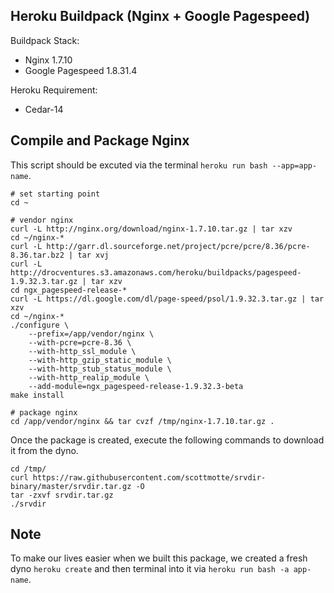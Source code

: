 Heroku Buildpack (Nginx + Google Pagespeed)
----------------------------------
Buildpack Stack:
* Nginx 1.7.10
* Google Pagespeed 1.8.31.4

Heroku Requirement:
* Cedar-14

Compile and Package Nginx
----------------------------------
This script should be excuted via the terminal ```heroku run bash --app=app-name```.
```
# set starting point
cd ~

# vendor nginx
curl -L http://nginx.org/download/nginx-1.7.10.tar.gz | tar xzv
cd ~/nginx-*
curl -L http://garr.dl.sourceforge.net/project/pcre/pcre/8.36/pcre-8.36.tar.bz2 | tar xvj
curl -L http://drocventures.s3.amazonaws.com/heroku/buildpacks/pagespeed-1.9.32.3.tar.gz | tar xzv
cd ngx_pagespeed-release-*
curl -L https://dl.google.com/dl/page-speed/psol/1.9.32.3.tar.gz | tar xzv
cd ~/nginx-*
./configure \
    --prefix=/app/vendor/nginx \
    --with-pcre=pcre-8.36 \
    --with-http_ssl_module \
    --with-http_gzip_static_module \
    --with-http_stub_status_module \
    --with-http_realip_module \
    --add-module=ngx_pagespeed-release-1.9.32.3-beta
make install

# package nginx
cd /app/vendor/nginx && tar cvzf /tmp/nginx-1.7.10.tar.gz .
```
Once the package is created, execute the following commands to download it from the dyno.
```
cd /tmp/
curl https://raw.githubusercontent.com/scottmotte/srvdir-binary/master/srvdir.tar.gz -O
tar -zxvf srvdir.tar.gz
./srvdir
```

Note
----
To make our lives easier when we built this package, we created a fresh dyno ```heroku create``` and then terminal into it via ```heroku run bash -a app-name```.
